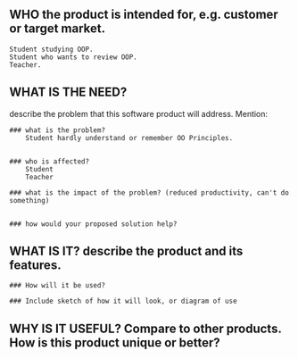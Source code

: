 ## WHO the product is intended for, e.g. customer or target market.
	Student studying OOP.
	Student who wants to review OOP.
	Teacher.

## WHAT IS THE NEED?
describe the problem that this software product will address. Mention:

	### what is the problem?
		Student hardly understand or remember OO Principles.


	### who is affected?
		Student
		Teacher

	### what is the impact of the problem? (reduced productivity, can't do something)
	  

	### how would your proposed solution help?



## WHAT IS IT? describe the product and its features.

	### How will it be used?
	
	### Include sketch of how it will look, or diagram of use

## WHY IS IT USEFUL? Compare to other products. How is this product unique or better?
